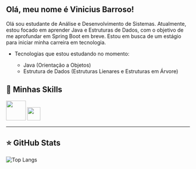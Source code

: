 ## Olá, meu nome é Vinicius Barroso!

Olá sou estudante de Análise e Desenvolvimento de Sistemas. Atualmente, estou focado em aprender Java e Estruturas de Dados, com o objetivo de me aprofundar em Spring Boot em breve. Estou em busca de um estágio para iniciar minha carreira em tecnologia.

- Tecnologias que estou estudando no momento:
  
  - Java (Orientação a Objetos)
  - Estrutura de Dados (Estruturas Lienares e Estruturas em Árvore)


## 🚀 Minhas Skills

<img height="54" src="https://cdn.jsdelivr.net/gh/devicons/devicon@latest/icons/java/java-original-wordmark.svg" /> <img height="36" src="https://cdn.jsdelivr.net/gh/devicons/devicon@latest/icons/git/git-original.svg" />
          


---

## ⭐ GitHub Stats

![Top Langs](https://github-readme-stats.vercel.app/api/top-langs/?username=viniciusbn18&layout=compact&theme=dracula)

